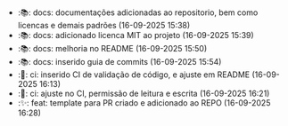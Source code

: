 - :📚: docs: documentações adicionadas ao repositorio, bem como licencas e demais padrões (16-09-2025 15:38)
- :📚: docs: adicionado licenca MIT ao projeto (16-09-2025 15:39)
- :📚: docs: melhoria no README (16-09-2025 15:50)
- :📚: docs: inserido guia de commits (16-09-2025 15:54)
- :🧱: ci: inserido CI de validação de código, e ajuste em README (16-09-2025 16:13)
- :🧱: ci: ajuste no CI, permissão de leitura e escrita (16-09-2025 16:21)
- :✨: feat: template para PR criado e adicionado ao REPO (16-09-2025 16:28)
